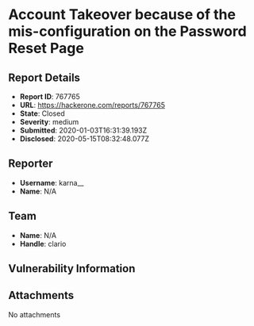 # Account Takeover because of the mis-configuration on the Password Reset Page

## Report Details
- **Report ID**: 767765
- **URL**: https://hackerone.com/reports/767765
- **State**: Closed
- **Severity**: medium
- **Submitted**: 2020-01-03T16:31:39.193Z
- **Disclosed**: 2020-05-15T08:32:48.077Z

## Reporter
- **Username**: karna__
- **Name**: N/A

## Team
- **Name**: N/A
- **Handle**: clario

## Vulnerability Information


## Attachments
No attachments

